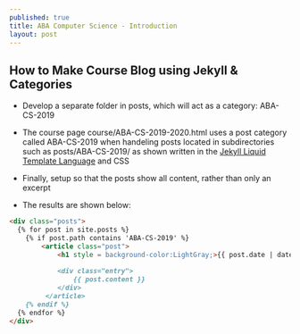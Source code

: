 ```yaml
---
published: true
title: ABA Computer Science - Introduction
layout: post
---
```

## How to Make Course Blog using Jekyll & Categories

- Develop a separate folder in posts, which will act as a category: ABA-CS-2019  
  
- The course page course/ABA-CS-2019-2020.html uses a post category called ABA-CS-2019 when handeling posts located in subdirectories such as posts/ABA-CS-2019/ as shown written in the [Jekyll Liquid Template Language](https://shopify.github.io/liquid/) and CSS
  
- Finally, setup so that the posts show all content, rather than only an excerpt
  
- The results are shown below:
  
```markdown
<div class="posts">
  {% for post in site.posts %}
  	{% if post.path contains 'ABA-CS-2019' %}
  		<article class="post">
          	<h1 style = background-color:LightGray;>{{ post.date | date: "%B %e, %Y" }} - {{ post.title }}</h1>
      
        	<div class="entry">
          		{{ post.content }}
        	</div>
 		 </article>
    {% endif %}
  {% endfor %}
</div>
```